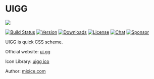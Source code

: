 # UIGG

[![](https://data.jsdelivr.com/v1/package/npm/uigg/badge)](https://www.jsdelivr.com/package/npm/uigg)

[![Build Status](https://github.com/mixice/uigg/workflows/build/badge.svg)](https://github.com/mixice/uigg/actions)
[![Version](https://img.shields.io/npm/v/@uigg/core.svg?style=flat-square&logo=appveyor)](https://www.npmjs.com/package/@uigg)
[![Downloads](https://img.shields.io/npm/dm/@tiptap/core.svg)](https://npmcharts.com/compare/@tiptap/core?minimal=true)
[![License](https://img.shields.io/npm/l/@tiptap/core.svg)](https://www.npmjs.com/package/@tiptap/core)
[![Chat](https://img.shields.io/badge/chat-on%20discord-7289da.svg?sanitize=true)](https://discord.gg/WtJ49jGshW)
[![Sponsor](https://img.shields.io/static/v1?label=Sponsor&message=%E2%9D%A4&logo=GitHub)](https://github.com/sponsors/ueberdosis)


UIGG is quick CSS scheme.

Official website: [ui.gg](https://ui.gg/)

Icon Library: [uigg ico](https://ui.gg/ico.html)

Author: [mixice.com](http://mixice.com/)
